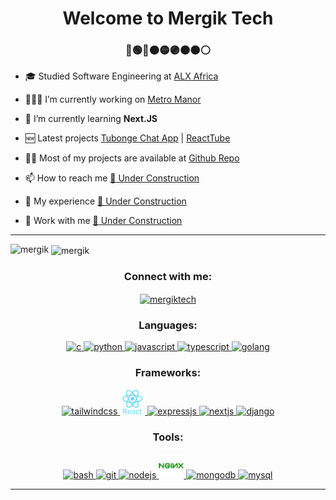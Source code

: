 <h1 align="center">Welcome to Mergik Tech</h1>
<h3 align="center">🔴🟢🔵🟠🟡🟣🟤⚫⚪</h3>

- 🎓 Studied Software Engineering at [ALX Africa](https://www.alxafrica.com/)

- 🧑🏾‍💻 I’m currently working on [Metro Manor](https://github.com/larykip/hotel-booking-nextjs)

- 🌱 I’m currently learning **Next.JS**

- 🆕 Latest projects [Tubonge Chat App](https://tubonge-kipz.onrender.com/) | [ReactTube](https://github.com/mergik/youtube-homepage-react)

- 👨‍💻 Most of my projects are available at [Github Repo](https://github.com/mergik?tab=repositories)

- 📫 How to reach me [🚧 Under Construction](https://www.mergik.tech/contact)

- 📄 My experience [🚧 Under Construction](https://www.mergik.tech/resume)

- 📝 Work with me [🚧 Under Construction](https://www.mergik.tech/hireme)
---
<p><img align="left" src="https://github-readme-stats.vercel.app/api/top-langs?username=mergik&show_icons=true&theme=dark&title_color=4aa5ff&text_color=ffffff&bg_color=000000&locale=en&layout=compact" alt="mergik" /></p>

<p>&nbsp;<img align="center" src="https://github-readme-stats.vercel.app/api?username=mergik&show_icons=true&theme=dark&title_color=42a0ff&text_color=ffffff&locale=en" alt="mergik" /></p>


<h3 align="center">Connect with me:</h3>
<p align="center">
<a href="https://twitter.com/mergiktech" target="blank"><img align="center" src="https://raw.githubusercontent.com/rahuldkjain/github-profile-readme-generator/master/src/images/icons/Social/twitter.svg" alt="mergiktech" height="30" width="40" /></a>
</p>

<h3 align="center">Languages:</h3>
<p align="center">
  <a href="https://www.cprogramming.com/" target="_blank" rel="noreferrer"> <img src="https://img.icons8.com/?size=48&id=shQTXiDQiQVR&format=png" alt="c" width="40" height="40"/> </a>
  <a href="https://www.python.org" target="_blank" rel="noreferrer"> <img src="https://img.icons8.com/?size=48&id=l75OEUJkPAk4&format=png" alt="python" width="40" height="40"/> </a>
  <a href="https://developer.mozilla.org/en-US/docs/Web/JavaScript" target="_blank" rel="noreferrer"> <img src="https://img.icons8.com/?size=48&id=PXTY4q2Sq2lG&format=png" alt="javascript" width="40" height="40"/> </a>
  <a href="https://www.typescriptlang.org/" target="_blank" rel="noreferrer"> <img src="https://img.icons8.com/?size=48&id=nCj4PvnCO0tZ&format=png" alt="typescript" width="40" height="40"/> </a>
  <a href="https://go.dev/" target="_blank" rel="noreferrer"> <img src="https://img.icons8.com/?size=48&id=44442&format=png" alt="golang" width="40" height="40"/> </a>
  
</p>

<h3 align="center">Frameworks:</h3>
<p align="center">
  <a href="https://tailwindcss.com/" target="_blank" rel="noreferrer"> <img src="https://img.icons8.com/?size=48&id=x7XMNGh2vdqA&format=png" alt="tailwindcss" width="40" height="40"/> </a>
  <a href="https://reactjs.org/" target="_blank" rel="noreferrer"> <img src="https://raw.githubusercontent.com/devicons/devicon/master/icons/react/react-original-wordmark.svg" alt="react" width="40" height="40"/> </a>
  <a href="https://expressjs.com/" target="_blank" rel="noreferrer"> <img src="https://img.icons8.com/?size=48&id=PZQVBAxaueDJ&format=png" alt="expressjs" width="40" height="40"/> </a>
  <a href="https://nextjs.org/" target="_blank" rel="noreferrer"> <img src="https://img.icons8.com/?size=48&id=MWiBjkuHeMVq&format=png" alt="nextjs" width="40" height="40"/> </a>
  <a href="https://www.djangoproject.com/" target="_blank" rel="noreferrer"> <img src="https://img.icons8.com/?size=48&id=qV-JzWYl9dzP&format=png" alt="django" width="40" height="40"/> </a>

</p>

<h3 align="center">Tools:</h3>
<p align="center">
  <a href="https://www.gnu.org/software/bash/" target="_blank" rel="noreferrer"> <img src="https://img.icons8.com/?size=48&id=9MJf0ngDwS8z&format=png" alt="bash" width="40" height="40"/> </a>
  <a href="https://git-scm.com/" target="_blank" rel="noreferrer"> <img src="https://img.icons8.com/?size=100&id=20906&format=png&color=000000" alt="git" width="40" height="40"/> </a>
  <a href="https://nodejs.org/en" target="_blank" rel="noreferrer"> <img src="https://img.icons8.com/?size=48&id=hsPbhkOH4FMe&format=png" alt="nodejs" width="40" height="40"/> </a>
  <a href="https://www.nginx.com" target="_blank" rel="noreferrer"> <img src="https://raw.githubusercontent.com/devicons/devicon/master/icons/nginx/nginx-original.svg" alt="nginx" width="40" height="40"/> </a>
  <a href="https://www.mongodb.com/" target="_blank" rel="noreferrer"> <img src="https://img.icons8.com/?size=48&id=74402&format=png" alt="mongodb" width="40" height="40"/> </a>
  <a href="https://www.mysql.com/" target="_blank" rel="noreferrer"> <img src="https://img.icons8.com/?size=48&id=UFXRpPFebwa2&format=png" alt="mysql" width="40" height="40"/> </a>

</p>

---
